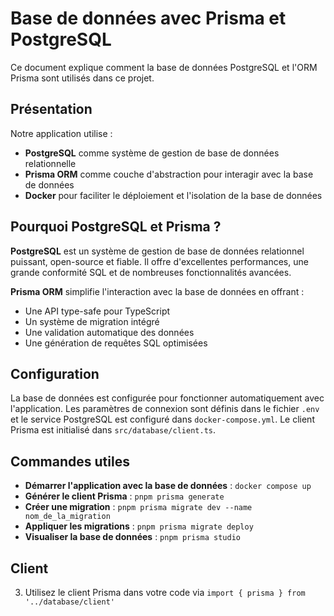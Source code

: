 # Base de données avec Prisma et PostgreSQL

Ce document explique comment la base de données PostgreSQL et l'ORM Prisma sont utilisés dans ce projet.

## Présentation

Notre application utilise :

- **PostgreSQL** comme système de gestion de base de données relationnelle
- **Prisma ORM** comme couche d'abstraction pour interagir avec la base de données
- **Docker** pour faciliter le déploiement et l'isolation de la base de données

## Pourquoi PostgreSQL et Prisma ?

**PostgreSQL** est un système de gestion de base de données relationnel puissant, open-source et fiable. Il offre d'excellentes performances, une grande conformité SQL et de nombreuses fonctionnalités avancées.

**Prisma ORM** simplifie l'interaction avec la base de données en offrant :

- Une API type-safe pour TypeScript
- Un système de migration intégré
- Une validation automatique des données
- Une génération de requêtes SQL optimisées

## Configuration

La base de données est configurée pour fonctionner automatiquement avec l'application. Les paramètres de connexion sont définis dans le fichier `.env` et le service PostgreSQL est configuré dans `docker-compose.yml`. Le client Prisma est initialisé dans `src/database/client.ts`.

## Commandes utiles

- **Démarrer l'application avec la base de données** : `docker compose up`
- **Générer le client Prisma** : `pnpm prisma generate`
- **Créer une migration** : `pnpm prisma migrate dev --name nom_de_la_migration`
- **Appliquer les migrations** : `pnpm prisma migrate deploy`
- **Visualiser la base de données** : `pnpm prisma studio`

## Client

3. Utilisez le client Prisma dans votre code via `import { prisma } from '../database/client'`
